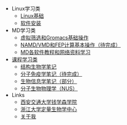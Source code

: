 - Linux学习类
  - [Linux基础](/Linux/Linux-fundamental.md)
  - [软件安装](/Linux/Prepare-for-the-computer.md)
- MD学习类
  - [虚拟筛选和Gromacs基础操作](/MD/UROPS-run-and-result.md)
  - [NAMD/VMD和FEP计算基本操作（待完成）](/MD/FYP-notes.md)
  - [MD各软件教程和网络资料学习](/MD/MD-tutorials-all.md)
- [课程学习类](/course/README.md)
  - [结构生物学笔记](/course/structural-biology/sb-outline.md)
  - [分子免疫学笔记（待完成）](/course/molecular-immunology/molecular-immunology.md)
  - [生物信息学笔记（部分）](/course/bioinformatics/bioinformatics.md)
  - [分子生物物理学（NUS）](/course/molecular-biophysics-NUS/LSM-3243.md)
- Links
  - [西安交通大学钱学森学院](http://bjb.xjtu.edu.cn/)
  - [浙江大学定量生物学中心](https://person.zju.edu.cn/ruhong)
  - [关于我](utils/about.md)